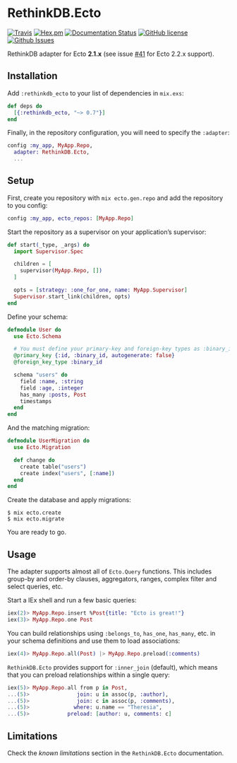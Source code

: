 # RethinkDB.Ecto

[![Travis](https://img.shields.io/travis/almightycouch/rethinkdb_ecto.svg)](https://travis-ci.org/almightycouch/rethinkdb_ecto)
[![Hex.pm](https://img.shields.io/hexpm/v/rethinkdb_ecto.svg)](https://hex.pm/packages/rethinkdb_ecto)
[![Documentation Status](https://img.shields.io/badge/docs-hexdocs-blue.svg)](http://hexdocs.pm/rethinkdb_ecto)
[![GitHub license](https://img.shields.io/badge/license-MIT-blue.svg)](https://raw.githubusercontent.com/almightycouch/rethinkdb_ecto/master/LICENSE)
[![Github Issues](https://img.shields.io/github/issues/almightycouch/rethinkdb_ecto.svg)](http://github.com/almightycouch/rethinkdb_ecto/issues)

RethinkDB adapter for Ecto **2.1.x** (see issue [#41](https://github.com/almightycouch/rethinkdb_ecto/issues/41) for Ecto 2.2.x support).

## Installation

Add `:rethinkdb_ecto` to your list of dependencies in `mix.exs`:

```elixir
def deps do
  [{:rethinkdb_ecto, "~> 0.7"}]
end
```

Finally, in the repository configuration, you will need to specify the `:adapter`:

```elixir
config :my_app, MyApp.Repo,
  adapter: RethinkDB.Ecto,
  ...
```

## Setup

First, create you repository with `mix ecto.gen.repo` and add the repository to you config:

```elixir
config :my_app, ecto_repos: [MyApp.Repo]
```

Start the repository as a supervisor on your application’s supervisor:

```elixir
def start(_type, _args) do
  import Supervisor.Spec

  children = [
    supervisor(MyApp.Repo, [])
  ]

  opts = [strategy: :one_for_one, name: MyApp.Supervisor]
  Supervisor.start_link(children, opts)
end
```

Define your schema:

```elixir
defmodule User do
  use Ecto.Schema

  # You must define your primary-key and foreign-key types as :binary_id
  @primary_key {:id, :binary_id, autogenerate: false}
  @foreign_key_type :binary_id

  schema "users" do
    field :name, :string
    field :age, :integer
    has_many :posts, Post
    timestamps
  end
end
```

And the matching migration:

```elixir
defmodule UserMigration do
  use Ecto.Migration

  def change do
    create table("users")
    create index("users", [:name])
  end
end
```

Create the database and apply migrations:

```
$ mix ecto.create
$ mix ecto.migrate
```

You are ready to go.

## Usage

The adapter supports almost all of `Ecto.Query` functions. This includes group-by and order-by clauses,
aggregators, ranges, complex filter and select queries, etc.

Start a IEx shell and run a few basic queries:

```elixir
iex(2)> MyApp.Repo.insert %Post{title: "Ecto is great!"}
iex(3)> MyApp.Repo.one Post
```

You can build relationships using `:belongs_to`, `has_one`, `has_many`, etc. in your schema definitions and use them to load associations:

```elixir
iex(4)> MyApp.Repo.all(Post) |> MyApp.Repo.preload(:comments)
```

`RethinkDB.Ecto` provides support for `:inner_join` (default), which means that you can preload relationships within a single query:

```elixir
iex(5)> MyApp.Repo.all from p in Post,
...(5)>               join: u in assoc(p, :author),
...(5)>               join: c in assoc(p, :comments),
...(5)>              where: u.name == "Theresia",
...(5)>            preload: [author: u, comments: c]
```

## Limitations

Check the *known limitations*  section in the `RethinkDB.Ecto` documentation.
